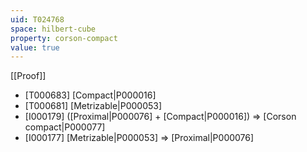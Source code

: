```yaml
---
uid: T024768
space: hilbert-cube
property: corson-compact
value: true
---
```

[[Proof]]

* [T000683] [Compact|P000016]
* [T000681] [Metrizable|P000053]
* [I000179] ([Proximal|P000076] + [Compact|P000016]) => [Corson compact|P000077]
* [I000177] [Metrizable|P000053] => [Proximal|P000076]

